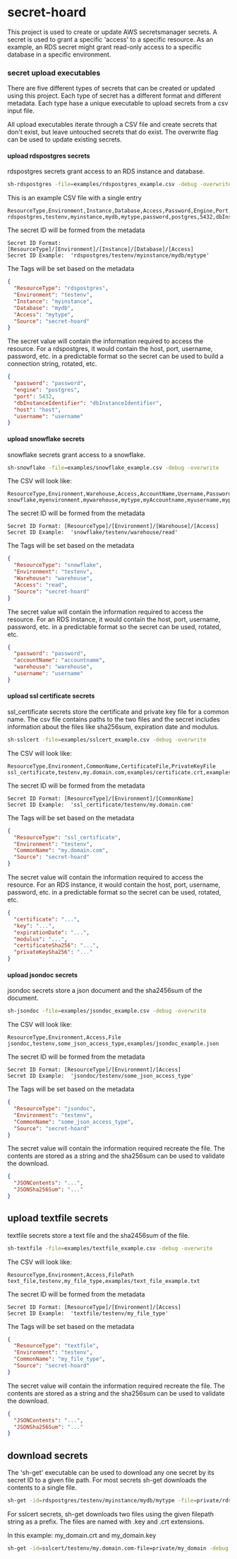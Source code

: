 # secret-hoard


This project is used to create or update AWS secretsmanager secrets. A secret is used to grant a specific 'access' to a specific resource. As an example, an RDS secret might grant read-only access to a specific database in a specific environment.

### secret upload executables

There are five different types of secrets that can be created or updated using this project. Each type of secret has a different format and different metadata. Each type hase a unique executable to upload secrets from a csv input file. 

All upload executables iterate through a CSV file and create secrets that don't exist, but leave untouched secrets that do exist. The overwrite flag can be used to update existing secrets.

#### upload rdspostgres secrets
rdspostgres secrets grant access to an RDS instance and database.

```bash
sh-rdspostgres -file=examples/rdspostgres_example.csv -debug -overwrite
```

This is an example CSV file with a single entry
```csv
ResourceType,Environment,Instance,Database,Access,Password,Engine,Port,DbInstanceIdentifier,Host,Username
rdspostgres,testenv,myinstance,mydb,mytype,password,postgres,5432,dbInstanceIdentifier,host,username
```

The secret ID will be formed from the metadata
```text
Secret ID Format: [ResourceType]/[Environment]/[Instance]/[Database]/[Access]
Secret ID Example:  'rdspostgres/testenv/myinstance/mydb/mytype'
```

The Tags will be set based on the metadata
```json
{
  "ResourceType": "rdspostgres",
  "Environment": "testenv",
  "Instance": "myinstance",
  "Database": "mydb",
  "Access": "mytype",
  "Source": "secret-hoard"
}
```

The secret value will contain the information required to access the resource. For a rdspostgres, it would contain the host, port, username, password, etc.  in a predictable format so the secret can be used to build a connection string, rotated, etc.

```json
{
  "password": "password",
  "engine": "postgres",
  "port": 5432,
  "dbInstanceIdentifier": "dbInstanceIdentifier",
  "host": "host",
  "username": "username"
}
```

#### upload snowflake secrets
snowflake secrets grant access to a snowflake.

```bash
sh-snowflake -file=examples/snowflake_example.csv -debug -overwrite
```

The CSV will look like:
```csv
ResourceType,Environment,Warehouse,Access,AccountName,Username,Password
snowflake,myenvironment,mywarehouse,mytype,myAccountname,myusername,mypassword
```


The secret ID will be formed from the metadata
```text
Secret ID Format: [ResourceType]/[Environment]/[Warehouse]/[Access]
Secret ID Example:  'snowflake/testenv/warehouse/read'
```

The Tags will be set based on the metadata
```json
{
  "ResourceType": "snowflake",
  "Environment": "testenv",
  "Warehouse": "warehouse",
  "Access": "read",
  "Source": "secret-hoard"
}
```

The secret value will contain the information required to access the resource. For an RDS instance, it would contain the
host, port, username, password, etc.  in a predictable format so the secret can be used, rotated, etc.

```json
{
  "password": "password",
  "accountName": "accountname",
  "warehouse": "warehouse",
  "username": "username"
}
```


#### upload ssl certificate secrets

ssl_certificate secrets store the certificate and private key file for a common name. The csv file contains paths to the two files and the secret includes information about the files like sha256sum, expiration date and modulus.

```bash
sh-sslcert -file=examples/sslcert_example.csv -debug -overwrite
```

The CSV will look like:

```csv
ResourceType,Environment,CommonName,CertificateFile,PrivateKeyFile
ssl_certificate,testenv,my.domain.com,examples/certificate.crt,examples/private_key.key
```


The secret ID will be formed from the metadata
```text
Secret ID Format: [ResourceType]/[Environment]/[CommonName]
Secret ID Example:  'ssl_certificate/testenv/my.domain.com'
```

The Tags will be set based on the metadata
```json
{
  "ResourceType": "ssl_certificate",
  "Environment": "testenv",
  "CommonName": "my.domain.com",
  "Source": "secret-hoard"
}
```

The secret value will contain the information required to access the resource. For an RDS instance, it would contain the
host, port, username, password, etc.  in a predictable format so the secret can be used, rotated, etc.

```json
{
  "certificate": "...",
  "key": "...",
  "expirationDate": "...",
  "modulus": "...",
  "certificateSha256": "...",
  "privateKeySha256": "..."
}
```





#### upload jsondoc secrets
jsondoc secrets store a json document and the sha2456sum of the document.

```bash
sh-jsondoc -file=examples/jsondoc_example.csv -debug -overwrite
```

The CSV will look like:
```csv
ResourceType,Environment,Access,File
jsondoc,testenv,some_json_access_type,examples/jsondoc_example.json
```

The secret ID will be formed from the metadata
```text
Secret ID Format: [ResourceType]/[Environment]/[Access]
Secret ID Example:  'jsondoc/testenv/some_json_access_type'
```

The Tags will be set based on the metadata
```json
{
  "ResourceType": "jsondoc",
  "Environment": "testenv",
  "CommonName": "some_json_access_type",
  "Source": "secret-hoard"
}
```

The secret value will contain the information required recreate the file. The contents are stored as a string and the sha256sum can be used to validate the download.

```json
{
  "JSONContents": "...",
  "JSONSha256Sum": "..."
}
```



## upload textfile secrets
textfile secrets store a text file and the sha2456sum of the file.

```bash
sh-textfile -file=examples/textfile_example.csv -debug -overwrite
```

The CSV will look like:
```csv
ResourceType,Environment,Access,FilePath
text_file,testenv,my_file_type,examples/text_file_example.txt
```


The secret ID will be formed from the metadata
```text
Secret ID Format: [ResourceType]/[Environment]/[Access]
Secret ID Example:  'textfile/testenv/my_file_type'
```

The Tags will be set based on the metadata
```json
{
  "ResourceType": "textfile",
  "Environment": "testenv",
  "CommonName": "my_file_type",
  "Source": "secret-hoard"
}
```

The secret value will contain the information required recreate the file. The contents are stored as a string and the sha256sum can be used to validate the download.


```json
{
  "JSONContents": "...",
  "JSONSha256Sum": "..."
}
```


## download secrets
The 'sh-get' executable can be used to download any one secret by its secret ID to a given file path. For most secrets sh-get downloads the contents to a single file.
```bash
sh-get -id=rdspostgres/testenv/myinstance/mydb/mytype -file=private/rdspostgres_testenv_myinstance_mydb_mytype.json -debug
```

For sslcert secrets, sh-get downloads two files using the given filepath string as a prefix. The files are named with .key and .crt extensions. 

In this example: my_domain.crt and my_domain.key
```bash
sh-get -id=sslcert/testenv/my.domain.com-file=private/my_domain -debug
```

